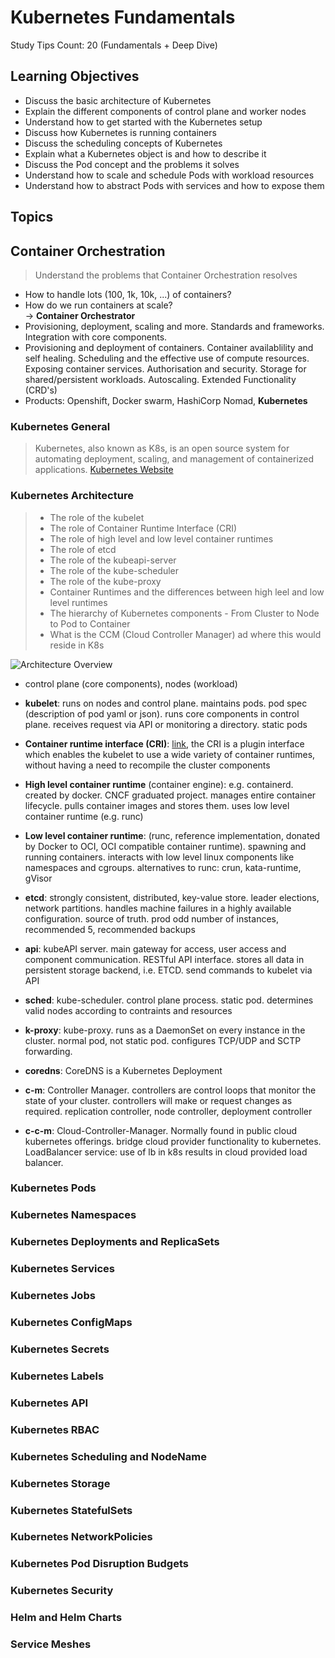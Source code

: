 # Kubernetes Fundamentals

Study Tips Count: 20 (Fundamentals + Deep Dive)

## Learning Objectives

- Discuss the basic architecture of Kubernetes
- Explain the different components of control plane and worker nodes
- Understand how to get started with the Kubernetes setup
- Discuss how Kubernetes is running containers
- Discuss the scheduling concepts of Kubernetes
- Explain what a Kubernetes object is and how to describe it
- Discuss the Pod concept and the problems it solves
- Understand how to scale and schedule Pods with workload resources
- Understand how to abstract Pods with services and how to expose them

## Topics

## Container Orchestration

> Understand the problems that Container Orchestration resolves

- How to handle lots (100, 1k, 10k, ...) of containers?
- How do we run containers at scale? <br/>
  -> **Container Orchestrator**
- Provisioning, deployment, scaling and more. Standards and frameworks. Integration with core components.
- Provisioning and deployment of containers. Container availablility and self healing. Scheduling and the effective use of compute resources. Exposing container services. Authorisation and security. Storage for shared/persistent workloads. Autoscaling. Extended Functionality (CRD's)
- Products: Openshift, Docker swarm, HashiCorp Nomad, **Kubernetes**

### Kubernetes General

> Kubernetes, also known as K8s, is an open source system for automating deployment, scaling, and management of containerized applications. [Kubernetes Website](https://kubernetes.io/)

### Kubernetes Architecture

> - The role of the kubelet
> - The role of Container Runtime Interface (CRI)
> - The role of high level and low level container runtimes
> - The role of etcd 
> - The role of the kubeapi-server
> - The role of the kube-scheduler
> - The role of the kube-proxy
> - Container Runtimes and the differences between high leel and low level runtimes
> - The hierarchy of Kubernetes components - From Cluster to Node to Pod to Container
> - What is the CCM (Cloud Controller Manager) ad where this would reside in K8s

![Architecture Overview](https://github.com/gocklkatz/screenshots/blob/main/kcna/test1.png)

- control plane (core components), nodes (workload)

- **kubelet**: runs on nodes and control plane. maintains pods. pod spec (description of pod yaml or json). runs core components in control plane. receives request via API or monitoring a directory. static pods
- **Container runtime interface (CRI)**: [link](https://kubernetes.io/docs/concepts/architecture/cri/), the CRI is a plugin interface which enables the kubelet to use a wide variety of container runtimes, without having a need to recompile the cluster components
- **High level container runtime** (container engine): e.g. containerd. created by docker. CNCF graduated project. manages entire container lifecycle. pulls container images and stores them. uses low level container runtime (e.g. runc)
- **Low level container runtime**: (runc, reference implementation, donated by Docker to OCI, OCI compatible container runtime). spawning and running containers. interacts with low level linux components like namespaces and cgroups. alternatives to runc: crun, kata-runtime, gVisor

- **etcd**: strongly consistent, distributed, key-value store. leader elections, network partitions. handles machine failures in a highly available configuration. source of truth. prod odd number of instances, recommended 5, recommended backups

- **api**: kubeAPI server. main gateway for access, user access and component communication. RESTful API interface. stores all data in persistent storage backend, i.e. ETCD. send commands to kubelet via API

- **sched**: kube-scheduler. control plane process. static pod. determines valid nodes according to contraints and resources

- **k-proxy**: kube-proxy. runs as a DaemonSet on every instance in the cluster. normal pod, not static pod. configures TCP/UDP and SCTP forwarding.

- **coredns**: CoreDNS is a Kubernetes Deployment

- **c-m**: Controller Manager. controllers are control loops that monitor the state of your cluster. controllers will make or request changes as required. replication controller, node controller, deployment controller

- **c-c-m**: Cloud-Controller-Manager. Normally found in public cloud kubernetes offerings. bridge cloud provider functionality to kubernetes. LoadBalancer service: use of lb in k8s results in cloud provided load balancer. 

### Kubernetes Pods

### Kubernetes Namespaces

### Kubernetes Deployments and ReplicaSets

### Kubernetes Services

### Kubernetes Jobs

### Kubernetes ConfigMaps

### Kubernetes Secrets

### Kubernetes Labels

### Kubernetes API

### Kubernetes RBAC

### Kubernetes Scheduling and NodeName

### Kubernetes Storage

### Kubernetes StatefulSets

### Kubernetes NetworkPolicies

### Kubernetes Pod Disruption Budgets

### Kubernetes Security

### Helm and Helm Charts

### Service Meshes